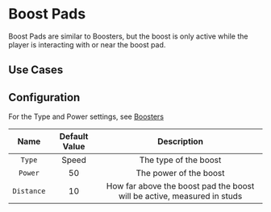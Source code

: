 # Boost Pads

Boost Pads are similar to Boosters, but the boost is only active while the player is interacting with or near the boost pad.

## Use Cases

## Configuration

For the Type and Power settings, see [Boosters](/docs/client-objects/boosters.md)

| Name | Default Value | Description
|:-----:|:-----:|:-----:
| `Type` | Speed | The type of the boost
| `Power` | 50 | The power of the boost
| `Distance` | 10 | How far above the boost pad the boost will be active, measured in studs